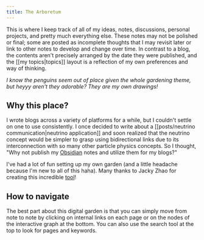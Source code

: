 ```yaml
---
title: The Arboretum
---
```

This is where I keep track of all of my ideas, notes, discussions, personal projects, and pretty much everything else. These notes may not be polished or final; some are posted as incomplete thoughts that I may revisit later or link to other notes to develop and change over time. In contrast to a blog, the contents aren't precisely arranged by the date they were published, and the [[my topics|topics]] layout is a reflection of my own preferences and way of thinking.

*I know the penguins seem out of place given the whole gardening theme, but heyyy aren't they adorable? They are my own drawings!*

## Why this place?

I wrote blogs across a variety of platforms for a while, but I couldn't settle on one to use consistently. I once decided to write about a [[posts/neutrino communication|neutrino application]] and soon realized that the neutrino concept would be simpler to grasp using bidirectional links due to its interconnection with so many other particle physics concepts. So I thought, "Why not publish my [Obsidian](https://obsidian.md/) notes and utilize them for my blogs?"

I've had a lot of fun setting up my own garden (and a little headache because I'm new to all of this haha). Many thanks to Jacky Zhao for creating this incredible [tool](https://github.com/jackyzha0/quartz)!

## How to navigate

The best part about this digital garden is that you can simply move from note to note by clicking on internal links on each page or on the nodes of the interactive graph at the bottom. You can also use the search tool at the top to look for pages and keywords.




